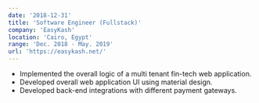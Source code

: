 ```yaml
---
date: '2018-12-31'
title: 'Software Engineer (Fullstack)'
company: 'EasyKash'
location: 'Cairo, Egypt'
range: 'Dec. 2018 - May. 2019'
url: 'https://easykash.net/'
---
```


- Implemented the overall logic of a multi tenant fin-tech web application.
- Developed overall web application UI using material design.
- Developed back-end integrations with different payment gateways.
